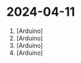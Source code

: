 # 2024-04-11

1. [](https://github.comundefined "Extreme Electronics Learning Laboratory") [Arduino]
2. [](https://github.comundefined "") [Arduino]
3. [](https://github.comundefined "Arduino firmware for the single colour 220v lampheart project.") [Arduino]
4. [](https://github.comundefined "Amo + Arduino = Arduimo") [Arduino]
